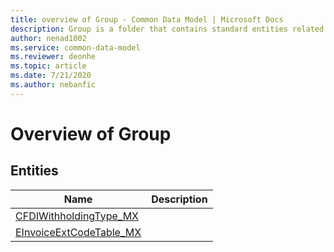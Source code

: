 ```yaml
---
title: overview of Group - Common Data Model | Microsoft Docs
description: Group is a folder that contains standard entities related to the Common Data Model.
author: nenad1002
ms.service: common-data-model
ms.reviewer: deonhe
ms.topic: article
ms.date: 7/21/2020
ms.author: nebanfic
---
```


# Overview of Group


## Entities

|Name|Description|
|---|---|
|[CFDIWithholdingType_MX](CFDIWithholdingType_MX.md)||
|[EInvoiceExtCodeTable_MX](EInvoiceExtCodeTable_MX.md)||
